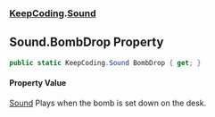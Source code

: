 ### [KeepCoding](KeepCoding.md 'KeepCoding').[Sound](KeepCoding_Sound.md 'KeepCoding.Sound')
## Sound.BombDrop Property
```csharp
public static KeepCoding.Sound BombDrop { get; }
```
#### Property Value
[Sound](KeepCoding_Sound.md 'KeepCoding.Sound')
Plays when the bomb is set down on the desk.  
